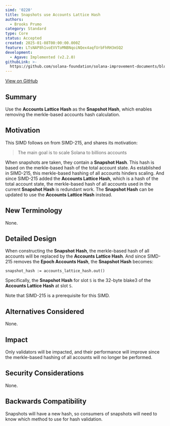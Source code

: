 ```yaml
---
simd: '0220'
title: Snapshots use Accounts Lattice Hash
authors:
  - Brooks Prumo
category: Standard
type: Core
status: Accepted
created: 2025-01-08T00:00:00.000Z
feature: LTsNAP8h1voEVVToMNBNqoiNQex4aqfUrbFhRH3mSQ2
development:
  - Agave: Implemented (v2.2.0)
githubLink: >-
  https://github.com/solana-foundation/solana-improvement-documents/blob/main/proposals/0220-snapshots-use-accounts-lattice-hash.md
---
```

[View on GitHub](https://github.com/solana-foundation/solana-improvement-documents/blob/main/proposals/0220-snapshots-use-accounts-lattice-hash.md)


## Summary

Use the **Accounts Lattice Hash** as the **Snapshot Hash**, which enables
removing the merkle-based accounts hash calculation.


## Motivation

This SIMD follows on from SIMD-215, and shares its motivation:

> The main goal is to scale Solana to billions accounts

When snapshots are taken, they contain a **Snapshot Hash**.   This hash is
based on the merkle-based hash of the total account state.  As established in
SIMD-215, this merkle-based hashing of all accounts hinders scaling.  And since
SIMD-215 added the **Accounts Lattice Hash**, which is a hash of the total
account state, the merkle-based hash of all accounts used in the current
**Snapshot Hash** is redundant work.  The **Snapshot Hash** can be updated to
use the **Accounts Lattice Hash** instead.


## New Terminology

None.


## Detailed Design

When constructing the **Snapshot Hash**, the merkle-based hash of all accounts
will be replaced by the **Accounts Lattice Hash**.  And since SIMD-215 removes
the **Epoch Accounts Hash**, the **Snapshot Hash** becomes:

```
snapshot_hash := accounts_lattice_hash.out()
```

Specifically, the **Snapshot Hash** for slot `S` is the 32-byte blake3 of the
**Accounts Lattice Hash** at slot `S`.

Note that SIMD-215 is a prerequisite for this SIMD.


## Alternatives Considered

None.


## Impact

Only validators will be impacted, and their performance will improve since the
merkle-based hashing of all accounts will no longer be performed.


## Security Considerations

None.


## Backwards Compatibility

Snapshots will have a new hash, so consumers of snapshots will need to know
which method to use for hash validation.

